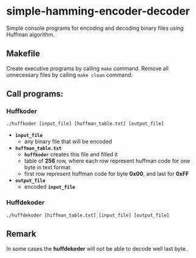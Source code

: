 # simple-hamming-encoder-decoder
Simple console programs for encoding and decoding binary files using Huffman algorithm.<br />

## Makefile
Create executive programs by calling `make` command.
Remove all unnecessary files by calling `make clean` command. 

## Call programs:

### Huffkoder
```
./huffkoder [input_file] [huffman_table.txt] [output_file]
```	
- **`input_file`** 
	* any binary file that will be encoded
- **`huffman_table.txt`** 
	* **`huffkoder`** creates this file and filled it
	* table of **256** row, where each row represent huffman code for one byte in text format
	* first row represent huffman code for byte **0x00**, and last for **0xFF**
- **`output_file`**
	* encoded **`input_file`**
	
### Huffdekoder
```
./huffdekoder [hiffman_table.txt] [input_file] [output_file]
```
## Remark
In some cases the **huffdekoder** will not be able to decode well last byte.
